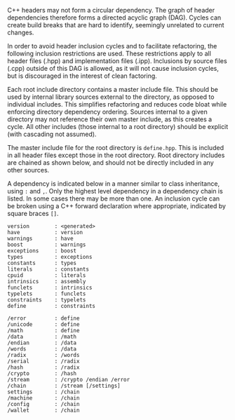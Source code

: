 C++ headers may not form a circular dependency. The graph of header dependencies therefore forms a directed acyclic graph (DAG). Cycles can create build breaks that are hard to identify, seemingly unrelated to current changes.

In order to avoid header inclusion cycles and to facilitate refactoring, the following inclusion restrictions are used. These restrictions apply to all header files (.hpp) and implementation files (.ipp). Inclusions by source files (.cpp) outside of this DAG is allowed, as it will not cause inclusion cycles, but is discouraged in the interest of clean factoring.

Each root include directory contains a master include file. This should be used by internal library sources external to the directory, as opposed to individual includes. This simplifies refactoring and reduces code bloat while enforcing directory dependency ordering. Sources internal to a given directory may not reference their own master include, as this creates a cycle. All other includes (those internal to a root directory) should be explicit (with cascading not assumed).

The master include file for the root directory is `define.hpp`. This is included in all header files except those in the root directory. Root directory includes are chained as shown below, and should not be directly included in any other sources.

A dependency is indicated below in a manner similar to class inheritance, using `:` and `,`. Only the highest level dependency in a dependency chain is listed. In some cases there may be more than one. An inclusion cycle can be broken using a C++ forward declaration where appropriate, indicated by square braces `[]`.

```
version        : <generated>
have           : version
warnings       : have
boost          : warnings
exceptions     : boost
types          : exceptions
constants      : types
literals       : constants
cpuid          : literals
intrinsics     : assembly
funclets       : intrinsics
typelets       : funclets
constraints    : typelets
define         : constraints

/error         : define
/unicode       : define
/math          : define
/data          : /math
/endian        : /data
/words         : /data
/radix         : /words
/serial        : /radix
/hash          : /radix
/crypto        : /hash
/stream        : /crypto /endian /error
/chain         : /stream [/settings]
settings       : /chain
/machine       : /chain
/config        : /chain
/wallet        : /chain
```